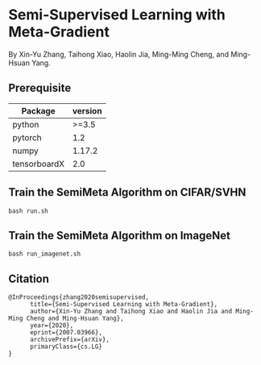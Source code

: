 # Semi-Supervised Learning with Meta-Gradient

By Xin-Yu Zhang, Taihong Xiao, Haolin Jia, Ming-Ming Cheng, and Ming-Hsuan Yang.

## Prerequisite

| **Package**    | **version**  |
|----------------|--------------|
| python         |  >=3.5       |
| pytorch        |  1.2         |
| numpy          |  1.17.2      |
| tensorboardX   |  2.0         |

## Train the SemiMeta Algorithm on CIFAR/SVHN

```
bash run.sh
```
## Train the SemiMeta Algorithm on ImageNet

```
bash run_imagenet.sh
```

## Citation

```
@InProceedings{zhang2020semisupervised,
      title={Semi-Supervised Learning with Meta-Gradient}, 
      author={Xin-Yu Zhang and Taihong Xiao and Haolin Jia and Ming-Ming Cheng and Ming-Hsuan Yang},
      year={2020},
      eprint={2007.03966},
      archivePrefix={arXiv},
      primaryClass={cs.LG}
}
```
